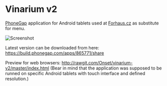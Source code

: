 Vinarium v2
===========

[PhoneGap](http://phonegap.com/) application for Android tablets used at [Forhaus.cz](http://forhaus.cz/) as substitute for menu.

![Screenshot](https://raw.github.com/Onset/vinarium-v2/master/screenshot.jpg)

Latest version can be downloaded from here: https://build.phonegap.com/apps/865771/share

Preview for web browsers: http://rawgit.com/Onset/vinarium-v2/master/index.html (Bear in mind that the application was supposed to be runned on specific Android tablets with touch interface and defined resolution.)


